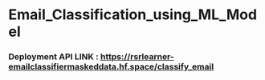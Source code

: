# Email_Classification_using_ML_Model

### Deployment API LINK : https://rsrlearner-emailclassifiermaskeddata.hf.space/classify_email
